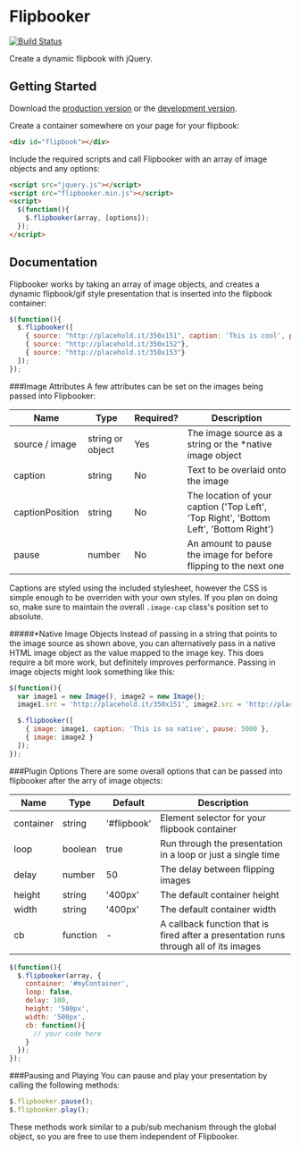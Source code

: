 # Flipbooker
[![Build Status](https://travis-ci.org/colindresj/flipbooker.svg?branch=master)](https://travis-ci.org/colindresj/flipbooker)

Create a dynamic flipbook with jQuery.

## Getting Started
Download the [production version][min] or the [development version][max].

[min]: https://raw.github.com/colindresj/flipbooker/master/dist/flipbooker.min.js
[max]: https://raw.github.com/colindresj/flipbooker/master/dist/flipbooker.js

Create a container somewhere on your page for your flipbook:

```html
<div id="flipbook"></div>
```

Include the required scripts and call Flipbooker with an array of image objects and any options:

```html
<script src="jquery.js"></script>
<script src="flipbooker.min.js"></script>
<script>
  $(function(){
    $.flipbooker(array, [options]);
  });
</script>
```

## Documentation
Flipbooker works by taking an array of image objects, and creates a dynamic flipbook/gif style presentation that is inserted into the flipbook  container:

```js
$(function(){
  $.flipbooker([
    { source: "http://placehold.it/350x151", caption: 'This is cool', pause: 5000 },
    { source: "http://placehold.it/350x152"},
    { source: "http://placehold.it/350x153"}
  ]);
});
```

###Image Attributes
A few attributes can be set on the images being passed into Flipbooker:

Name             | Type             | Required? | Description
-----------------|---------------   |-----------|-------------
source / image  | string or object | Yes       | The image source as a string or the *native image object
caption          | string           | No        | Text to be overlaid onto the image
captionPosition  | string           | No        | The location of your caption ('Top Left', 'Top Right', 'Bottom Left', 'Bottom Right')
pause            | number           | No        | An amount to pause the image for before flipping to the next one

Captions are styled using the included stylesheet, however the CSS is simple enough to be overriden with your own styles. If you plan on doing so, make sure to maintain the overall `.image-cap` class's position set to absolute.

#####*Native Image Objects
Instead of passing in a string that points to the image source as shown above, you can alternatively pass in a native HTML image object as the value mapped to the image key. This does require a bit more work, but definitely improves performance. Passing in image objects might look something like this:

```js
$(function(){
  var image1 = new Image(), image2 = new Image();
  image1.src = 'http://placehold.it/350x151', image2.src = 'http://placehold.it/350x152';

  $.flipbooker([
    { image: image1, caption: 'This is so native', pause: 5000 },
    { image: image2 }
  ]);
});
```

###Plugin Options
There are some overall options that can be passed into flipbooker after the arry of image objects:

Name          | Type          | Default      | Description
------------- |---------------| -------------|-------------
container     | string        | '#flipbook'  | Element selector for your flipbook container
loop          | boolean       | true         | Run through the presentation in a loop or just a single time
delay         | number        | 50           | The delay between flipping images
height        | string        | '400px'      | The default container height
width         | string        | '400px'      | The default container width
cb            | function      | -            | A callback function that is fired after a presentation runs through all of its images

```js
$(function(){
  $.flipbooker(array, {
    container: '#myContainer',
    loop: false,
    delay: 100,
    height: '500px',
    width: '500px',
    cb: function(){
      // your code here
    }
  });
});
```

###Pausing and Playing
You can pause and play your presentation by calling the following methods:

```js
$.flipbooker.pause();
$.flipbooker.play();
```
These methods work similar to a pub/sub mechanism through the global object, so you are free to use them independent of Flipbooker.
